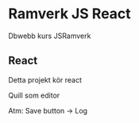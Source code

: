 # Ramverk JS React

Dbwebb kurs JSRamverk

## React

Detta projekt kör react

Quill som editor

Atm: Save button -> Log
